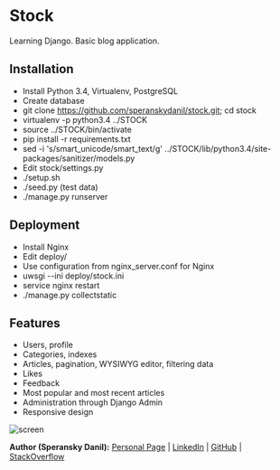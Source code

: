 # Stock

Learning Django. Basic blog application.

## Installation

* Install Python 3.4, Virtualenv, PostgreSQL
* Create database
* git clone https://github.com/speranskydanil/stock.git; cd stock
* virtualenv -p python3.4 ../STOCK
* source ../STOCK/bin/activate
* pip install -r requirements.txt
* sed -i 's/smart_unicode/smart_text/g' ../STOCK/lib/python3.4/site-packages/sanitizer/models.py
* Edit stock/settings.py
* ./setup.sh
* ./seed.py (test data)
* ./manage.py runserver

## Deployment

* Install Nginx
* Edit deploy/
* Use configuration from nginx_server.conf for Nginx
* uwsgi --ini deploy/stock.ini
* service nginx restart
* ./manage.py collectstatic

## Features

* Users, profile
* Categories, indexes
* Articles, pagination, WYSIWYG editor, filtering data
* Likes
* Feedback
* Most popular and most recent articles
* Administration through Django Admin
* Responsive design

![screen](https://raw.github.com/speranskydanil/stock/master/screenshot.jpg)

**Author (Speransky Danil):**
[Personal Page](http://dsperansky.info) |
[LinkedIn](http://ru.linkedin.com/in/speranskydanil/en) |
[GitHub](https://github.com/speranskydanil?tab=repositories) |
[StackOverflow](http://stackoverflow.com/users/1550807/speransky-danil)

